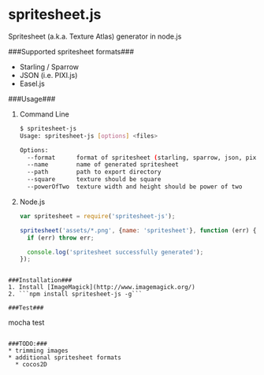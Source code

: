 spritesheet.js
==============

Spritesheet (a.k.a. Texture Atlas) generator in node.js

###Supported spritesheet formats###
* Starling / Sparrow
* JSON (i.e. PIXI.js)
* Easel.js

###Usage###
1. Command Line
    ```bash
    $ spritesheet-js
    Usage: spritesheet-js [options] <files>

    Options:
      --format      format of spritesheet (starling, sparrow, json, pixi.js, easel.js)
      --name        name of generated spritesheet
      --path        path to export directory
      --square      texture should be square                                  [default: true]
      --powerOfTwo  texture width and height should be power of two           [default: true]
    ```
2. Node.js 
    ```javascript
    var spritesheet = require('spritesheet-js');
    
    spritesheet('assets/*.png', {name: 'spritesheet'}, function (err) {
      if (err) throw err;

      console.log('spritesheet successfully generated');
    });
  ```
  
###Installation###
1. Install [ImageMagick](http://www.imagemagick.org/)
2. ```npm install spritesheet-js -g```

###Test###
```
mocha test
```

###TODO:###
* trimming images
* additional spritesheet formats
  * cocos2D
